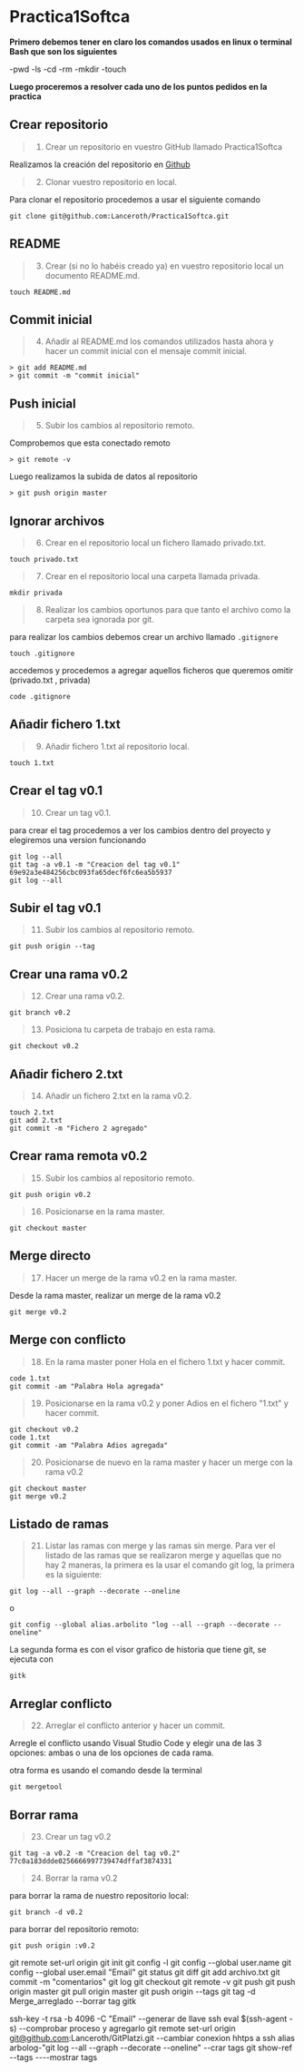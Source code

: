 # Practica1Softca

**Primero debemos tener en claro los comandos usados en linux o terminal Bash que son los siguientes**

-pwd
-ls
-cd
-rm
-mkdir
-touch

**Luego proceremos a resolver cada uno de los puntos pedidos en la practica**

## Crear repositorio

> 1. Crear un repositorio en vuestro GitHub llamado Practica1Softca

Realizamos la creación del repositorio en [Github](https://github.com/Lanceroth/Practica1Softca)

> 2. Clonar vuestro repositorio en local.

Para clonar el repositorio procedemos a usar el siguiente comando

```
git clone git@github.com:Lanceroth/Practica1Softca.git
```

## README

> 3. Crear (si no lo habéis creado ya) en vuestro repositorio local  un documento README.md.
```
touch README.md
```


## Commit inicial
> 4. Añadir al README.md los comandos utilizados hasta ahora y hacer un commit inicial con el mensaje commit inicial.

```
> git add README.md
> git commit -m "commit inicial"
```

## Push inicial
> 5. Subir los cambios al repositorio remoto.

Comprobemos que esta conectado remoto
```
> git remote -v
```

Luego realizamos la subida de datos al repositorio

```
> git push origin master
```

## Ignorar archivos
> 6. Crear en el repositorio local un fichero llamado privado.txt.
```
touch privado.txt
```

> 7. Crear en el repositorio local una carpeta llamada privada.
```
mkdir privada
```

> 8. Realizar los cambios oportunos para que tanto el archivo como la carpeta sea ignorada por git.

para realizar los cambios debemos crear un archivo llamado `.gitignore`
```
touch .gitignore
```

accedemos y procedemos a agregar aquellos ficheros que queremos omitir (privado.txt , privada)
```
code .gitignore
```

## Añadir fichero 1.txt
> 9. Añadir fichero 1.txt al repositorio local.
```
touch 1.txt
```

## Crear el tag v0.1
> 10. Crear un tag v0.1.

para crear el tag procedemos a ver los cambios dentro del proyecto y elegiremos una version funcionando
```
git log --all
git tag -a v0.1 -m "Creacion del tag v0.1" 69e92a3e484256cbc093fa65decf6fc6ea5b5937
git log --all
```


## Subir el tag v0.1
> 11. Subir los cambios al repositorio remoto.
```
git push origin --tag
```

## Crear una rama v0.2
> 12. Crear una rama v0.2.
```
git branch v0.2
```

> 13. Posiciona tu carpeta de trabajo en esta rama.
```
git checkout v0.2
```

## Añadir fichero 2.txt
> 14. Añadir un fichero 2.txt en la rama v0.2.
```
touch 2.txt
git add 2.txt
git commit -m "Fichero 2 agregado"
```

## Crear rama remota v0.2
> 15. Subir los cambios al repositorio remoto.
```
git push origin v0.2
```
> 16. Posicionarse en la rama master.
```
git checkout master
```

## Merge directo
> 17. Hacer un merge de la rama v0.2 en la rama master.

Desde la rama master, realizar un merge de la rama v0.2
```
git merge v0.2
```

## Merge con conflicto
> 18. En la rama master poner Hola en el fichero 1.txt y hacer commit.
```
code 1.txt
git commit -am "Palabra Hola agregada"
```

> 19. Posicionarse en la rama v0.2 y poner Adios en el fichero "1.txt" y hacer commit.
```
git checkout v0.2
code 1.txt
git commit -am "Palabra Adios agregada"
```

> 20. Posicionarse de nuevo en la rama master y hacer un merge con la rama v0.2
```
git checkout master
git merge v0.2 
```

## Listado de ramas
> 21. Listar las ramas con merge y las ramas sin merge.
Para ver el listado de las ramas que se realizaron merge y aquellas que no
hay 2 maneras, la primera es la usar el comando git log, la primera es la
siguiente:
```
git log --all --graph --decorate --oneline
```
o
```
git config --global alias.arbolito "log --all --graph --decorate --oneline"
```

La segunda forma es con el visor grafico de historia que tiene git, se ejecuta con
```
gitk
```

## Arreglar conflicto
> 22. Arreglar el conflicto anterior y hacer un commit.

Arregle el conflicto usando Visual Studio Code y elegir una de las 3 opciones:
ambas o una de los opciones de cada rama.

otra forma es usando el comando desde la terminal 
```
git mergetool
```

## Borrar rama
> 23. Crear un tag v0.2
```
git tag -a v0.2 -m "Creacion del tag v0.2" 77c0a183ddde0256666997739474dffaf3874331
```

> 24. Borrar la rama v0.2

para borrar la rama de nuestro repositorio local:

```
git branch -d v0.2
```

para borrar del repositorio remoto:

```
git push origin :v0.2
```





git remote set-url origin
git init
git config -l
git config --global user.name
git config --global user.email "Email"
git status
git diff
git add archivo.txt
git commit -m "comentarios"
git log
git checkout
git remote -v
git push
git push origin master
git pull origin master
git push origin --tags
git tag -d Merge_arreglado  --borrar tag
gitk


ssh-key -t rsa -b 4096 -C "Email"   --generar de llave ssh
eval $(ssh-agent -s)   --comprobar proceso y agregarlo
git remote set-url origin git@github.com:Lanceroth/GitPlatzi.git  --cambiar conexion hhtps a ssh
alias arbolog-"git log --all --graph --decorate --oneline"    --crar tags
git show-ref --tags  ----mostrar tags